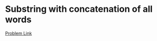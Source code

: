 # Substring with concatenation of all words

[Problem Link](https://leetcode.com/problems/substring-with-concatenation-of-all-words/)
